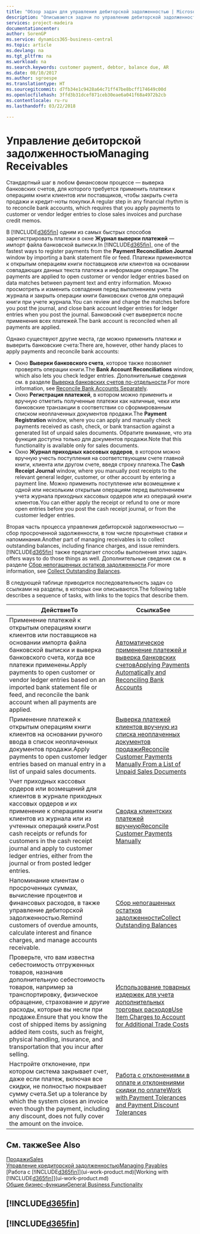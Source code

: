 ```yaml
---
title: "Обзор задач для управления дебиторской задолженностью | Microsoft Docs"
description: "Описываются задачи по управлению дебиторской задолженностью и применению платежей к операциям книг клиентов и поставщиков."
services: project-madeira
documentationcenter: 
author: SorenGP
ms.service: dynamics365-business-central
ms.topic: article
ms.devlang: na
ms.tgt_pltfrm: na
ms.workload: na
ms.search.keywords: customer payment, debtor, balance due, AR
ms.date: 08/10/2017
ms.author: sgroespe
ms.translationtype: HT
ms.sourcegitcommit: d7fb34e1c9428a64c71ff47be8bcff174649c00d
ms.openlocfilehash: 3ffd3b31dcef871ceb30eae6a041f68a4972b2cb
ms.contentlocale: ru-ru
ms.lasthandoff: 03/22/2018

---
```

# <a name="managing-receivables"></a><span data-ttu-id="ef639-103">Управление дебиторской задолженностью</span><span class="sxs-lookup"><span data-stu-id="ef639-103">Managing Receivables</span></span>
<span data-ttu-id="ef639-104">Стандартный шаг в любом финансовом процессе — выверка банковских счетов, для которого требуется применить платежи к операциям книги клиентов или поставщиков, чтобы закрыть счета продажи и кредит-ноты покупки.</span><span class="sxs-lookup"><span data-stu-id="ef639-104">A regular step in any financial rhythm is to reconcile bank accounts, which requires that you apply payments to customer or vendor ledger entries to close sales invoices and purchase credit memos.</span></span>  

<span data-ttu-id="ef639-105">В [!INCLUDE[d365fin](includes/d365fin_md.md)] одним из самых быстрых способов зарегистрировать платежи в окне **Журнал выверки платежей** — импорт файла банковской выписки.</span><span class="sxs-lookup"><span data-stu-id="ef639-105">In [!INCLUDE[d365fin](includes/d365fin_md.md)], one of the fastest ways to register payments from the **Payment Reconciliation Journal** window by importing a bank statement file or feed.</span></span> <span data-ttu-id="ef639-106">Платежи применяются к открытым операциям книги поставщиков или клиентов на основании совпадающих данных текста платежа и информации операции.</span><span class="sxs-lookup"><span data-stu-id="ef639-106">The payments are applied to open customer or vendor ledger entries based on data matches between payment text and entry information.</span></span> <span data-ttu-id="ef639-107">Можно просмотреть и изменить совпадения перед выполнением учета журнала и закрыть операции книги банковских счетов для операций книги при учете журнала.</span><span class="sxs-lookup"><span data-stu-id="ef639-107">You can review and change the matches before you post the journal, and close bank account ledger entries for ledger entries when you post the journal.</span></span> <span data-ttu-id="ef639-108">Банковский счет выверяется после применения всех платежей.</span><span class="sxs-lookup"><span data-stu-id="ef639-108">The bank account is reconciled when all payments are applied.</span></span>

<span data-ttu-id="ef639-109">Однако существуют другие места, где можно применить платежи и выверить банковские счета:</span><span class="sxs-lookup"><span data-stu-id="ef639-109">There are, however, other handy places to apply payments and reconcile bank accounts:</span></span>  

* <span data-ttu-id="ef639-110">Окно **Выверки банковского счета**, которое также позволяет проверять операции книги.</span><span class="sxs-lookup"><span data-stu-id="ef639-110">The **Bank Account Reconciliations** window, which also lets you check ledger entries.</span></span> <span data-ttu-id="ef639-111">Дополнительные сведения см. в разделе [Выверка банковских счетов по-отдельности](bank-how-reconcile-bank-accounts-separately.md).</span><span class="sxs-lookup"><span data-stu-id="ef639-111">For more information, see [Reconcile Bank Accounts Separately](bank-how-reconcile-bank-accounts-separately.md).</span></span>  
* <span data-ttu-id="ef639-112">Окно **Регистрация платежей**, в котором можно применить и вручную отметить полученные платежи как наличные, чеки или банковские транзакции в соответствии со сформированным списком неоплаченных документов продажи.</span><span class="sxs-lookup"><span data-stu-id="ef639-112">The **Payment Registration** window, where you can apply and manually check payments received as cash, check, or bank transaction against a generated list of unpaid sales documents.</span></span> <span data-ttu-id="ef639-113">Обратите внимание, что эта функция доступна только для документов продажи.</span><span class="sxs-lookup"><span data-stu-id="ef639-113">Note that this functionality is available only for sales documents.</span></span>  
* <span data-ttu-id="ef639-114">Окно **Журнал приходных кассовых ордеров**, в котором можно вручную учесть поступления на соответствующем счете главной книги, клиента или другом счете, введя строку платежа.</span><span class="sxs-lookup"><span data-stu-id="ef639-114">The **Cash Receipt Journal** window, where you manually post receipts to the relevant general ledger, customer, or other account by entering a payment line.</span></span> <span data-ttu-id="ef639-115">Можно применить поступление или возмещение к одной или нескольким открытым операциям перед выполнением учета журнала приходных кассовых ордеров или из операций книги клиентов.</span><span class="sxs-lookup"><span data-stu-id="ef639-115">You can either apply the receipt or refund to one or more open entries before you post the cash receipt journal, or from the customer ledger entries.</span></span>  

<span data-ttu-id="ef639-116">Вторая часть процесса управления дебиторской задолженностью — сбор просроченной задолженности, в том числе процентные ставки и напоминания.</span><span class="sxs-lookup"><span data-stu-id="ef639-116">Another part of managing receivables is to collect outstanding balances, including finance charges, and issue reminders.</span></span> [!INCLUDE[d365fin](includes/d365fin_md.md)]<span data-ttu-id="ef639-117"> также предлагает способы выполнения этих задач.</span><span class="sxs-lookup"><span data-stu-id="ef639-117"> offers ways to do those things as well.</span></span> <span data-ttu-id="ef639-118">Дополнительные сведения см. в разделе [Сбор непогашенных остатков задолженности](receivables-collect-outstanding-balances.md).</span><span class="sxs-lookup"><span data-stu-id="ef639-118">For more information, see [Collect Outstanding Balances](receivables-collect-outstanding-balances.md).</span></span>  

<span data-ttu-id="ef639-119">В следующей таблице приводится последовательность задач со ссылками на разделы, в которых они описываются.</span><span class="sxs-lookup"><span data-stu-id="ef639-119">The following table describes a sequence of tasks, with links to the topics that describe them.</span></span>  

| <span data-ttu-id="ef639-120">Действие</span><span class="sxs-lookup"><span data-stu-id="ef639-120">To</span></span> | <span data-ttu-id="ef639-121">Ссылка</span><span class="sxs-lookup"><span data-stu-id="ef639-121">See</span></span> |
| --- | --- |
| <span data-ttu-id="ef639-122">Применение платежей к открытым операциям книги клиентов или поставщиков на основании импорта файла банковской выписки и выверка банковского счета, когда все платежи применены.</span><span class="sxs-lookup"><span data-stu-id="ef639-122">Apply payments to open customer or vendor ledger entries based on an imported bank statement file or feed, and reconcile the bank account when all payments are applied.</span></span> |[<span data-ttu-id="ef639-123">Автоматическое применение платежей и выверка банковских счетов</span><span class="sxs-lookup"><span data-stu-id="ef639-123">Applying Payments Automatically and Reconciling Bank Accounts</span></span>](receivables-apply-payments-auto-reconcile-bank-accounts.md) |
| <span data-ttu-id="ef639-124">Применение платежей к открытым операциям книги клиентов на основании ручного ввода в список неоплаченных документов продажи.</span><span class="sxs-lookup"><span data-stu-id="ef639-124">Apply payments to open customer ledger entries based on manual entry in a list of unpaid sales documents.</span></span> |[<span data-ttu-id="ef639-125">Выверка платежей клиентов вручную из списка неоплаченных документов продажи</span><span class="sxs-lookup"><span data-stu-id="ef639-125">Reconcile Customer Payments Manually From a List of Unpaid Sales Documents</span></span>](receivables-how-reconcile-customer-payments-list-unpaid-sales-documents.md) |
| <span data-ttu-id="ef639-126">Учет приходных кассовых ордеров или возмещений для клиентов в журнале приходных кассовых ордеров и их применение к операциям книги клиентов из журнала или из учтенных операций книги.</span><span class="sxs-lookup"><span data-stu-id="ef639-126">Post cash receipts or refunds for customers in the cash receipt journal and apply to customer ledger entries, either from the journal or from posted ledger entries.</span></span> |[<span data-ttu-id="ef639-127">Сводка клиентских платежей вручную</span><span class="sxs-lookup"><span data-stu-id="ef639-127">Reconcile Customer Payments Manually</span></span>](receivables-how-apply-sales-transactions-manually.md) |
| <span data-ttu-id="ef639-128">Напоминание клиентам о просроченных суммах, вычисление процентов и финансовых расходов, в также управление дебиторской задолженностью.</span><span class="sxs-lookup"><span data-stu-id="ef639-128">Remind customers of overdue amounts, calculate interest and finance charges, and manage accounts receivable.</span></span> |[<span data-ttu-id="ef639-129">Сбор непогашенных остатков задолженности</span><span class="sxs-lookup"><span data-stu-id="ef639-129">Collect Outstanding Balances</span></span>](receivables-collect-outstanding-balances.md) |
|<span data-ttu-id="ef639-130">Проверьте, что вам известна себестоимость отгруженных товаров, назначив дополнительную себестоимость товаров, например за транспортировку, физическое обращение, страхование и другие расходы, которые вы несли при продаже.</span><span class="sxs-lookup"><span data-stu-id="ef639-130">Ensure that you know the cost of shipped items by assigning added item costs, such as freight, physical handling, insurance, and transportation that you incur after selling.</span></span>|[<span data-ttu-id="ef639-131">Использование товарных издержек для учета дополнительных торговых расходов</span><span class="sxs-lookup"><span data-stu-id="ef639-131">Use Item Charges to Account for Additional Trade Costs</span></span>](payables-how-assign-item-charges.md)|
|<span data-ttu-id="ef639-132">Настройте отклонение, при котором система закрывает счет, даже если платеж, включая все скидки, не полностью покрывает сумму счета.</span><span class="sxs-lookup"><span data-stu-id="ef639-132">Set up a tolerance by which the system closes an invoice even though the payment, including any discount, does not fully cover the amount on the invoice.</span></span>|[<span data-ttu-id="ef639-133">Работа с отклонениями в оплате и отклонениями скидки по оплате</span><span class="sxs-lookup"><span data-stu-id="ef639-133">Work with Payment Tolerances and Payment Discount Tolerances</span></span>](finance-payment-tolerance-and-payment-discount-tolerance.md)|
## <a name="see-also"></a><span data-ttu-id="ef639-134">См. также</span><span class="sxs-lookup"><span data-stu-id="ef639-134">See Also</span></span>
[<span data-ttu-id="ef639-135">Продажи</span><span class="sxs-lookup"><span data-stu-id="ef639-135">Sales</span></span>](sales-manage-sales.md)  
[<span data-ttu-id="ef639-136">Управление кредиторской задолженностью</span><span class="sxs-lookup"><span data-stu-id="ef639-136">Managing Payables</span></span>](payables-manage-payables.md)  
<span data-ttu-id="ef639-137">[Работа с [!INCLUDE[d365fin](includes/d365fin_md.md)]](ui-work-product.md)</span><span class="sxs-lookup"><span data-stu-id="ef639-137">[Working with [!INCLUDE[d365fin](includes/d365fin_md.md)]](ui-work-product.md)</span></span>  
[<span data-ttu-id="ef639-138">Общие бизнес-функции</span><span class="sxs-lookup"><span data-stu-id="ef639-138">General Business Functionality</span></span>](ui-across-business-areas.md)

## [!INCLUDE[d365fin](includes/free_trial_md.md)]  
## [!INCLUDE[d365fin](includes/training_link_md.md)]

